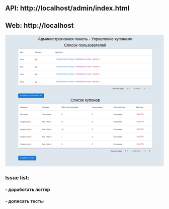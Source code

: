 ## API: http://localhost/admin/index.html

## Web: http://localhost

![img.png](img.png)

### Issue list:
#### - доработать логгер
#### - дописать тесты
